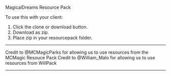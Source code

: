 MagicalDreams Resource Pack

To use this with your client:

1. Click the clone or download button. 
2. Download as zip.
3. Place zip in your resourcepack folder.

******************************************************************************************
Credit to @MCMagicParks for allowing us to use resources from the MCMagic Resouce Pack
Credit to @William_Malo for allowing us to use resources from WillPack
******************************************************************************************
